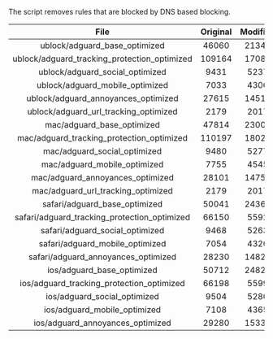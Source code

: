 The script removes rules that are blocked by DNS based blocking.


| File | Original | Modified |
|:----:|:-----:|:-----:|
| ublock/adguard_base_optimized | 46060 | 21341 |
| ublock/adguard_tracking_protection_optimized | 109164 | 17089 |
| ublock/adguard_social_optimized | 9431 | 5237 |
| ublock/adguard_mobile_optimized | 7033 | 4306 |
| ublock/adguard_annoyances_optimized | 27615 | 14516 |
| ublock/adguard_url_tracking_optimized | 2179 | 2017 |
| mac/adguard_base_optimized | 47814 | 23008 |
| mac/adguard_tracking_protection_optimized | 110197 | 18025 |
| mac/adguard_social_optimized | 9480 | 5277 |
| mac/adguard_mobile_optimized | 7755 | 4545 |
| mac/adguard_annoyances_optimized | 28101 | 14752 |
| mac/adguard_url_tracking_optimized | 2179 | 2017 |
| safari/adguard_base_optimized | 50041 | 24367 |
| safari/adguard_tracking_protection_optimized | 66150 | 5592 |
| safari/adguard_social_optimized | 9468 | 5263 |
| safari/adguard_mobile_optimized | 7054 | 4326 |
| safari/adguard_annoyances_optimized | 28230 | 14829 |
| ios/adguard_base_optimized | 50712 | 24826 |
| ios/adguard_tracking_protection_optimized | 66198 | 5599 |
| ios/adguard_social_optimized | 9504 | 5280 |
| ios/adguard_mobile_optimized | 7108 | 4365 |
| ios/adguard_annoyances_optimized | 29280 | 15337 |